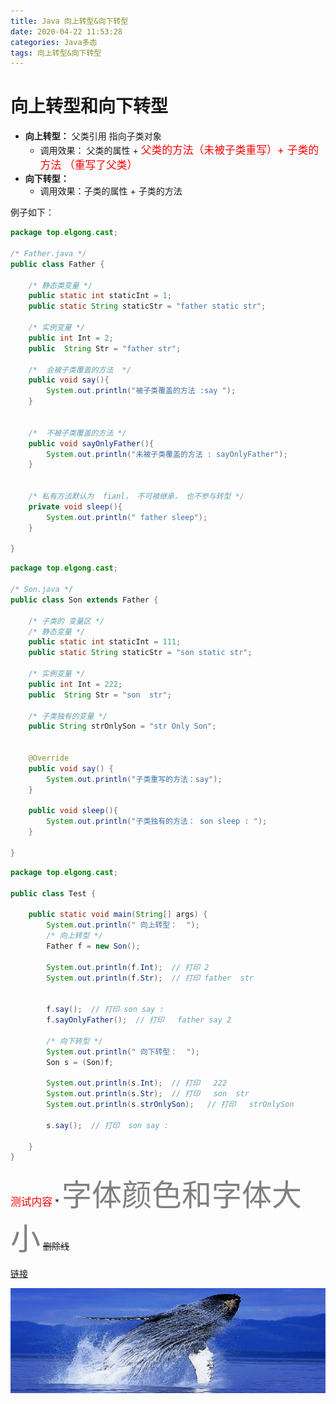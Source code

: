 ```yaml
---
title: Java 向上转型&向下转型
date: 2020-04-22 11:53:28
categories: Java多态
tags: 向上转型&向下转型
---
```




# 向上转型和向下转型

- **向上转型：**  父类引用 指向子类对象
	- 调用效果： 父类的属性  +    <font color="red"><big>父类的方法（未被子类重写）+ 子类的方法 （重写了父类）</big></font>
-	**向下转型：**
	- 调用效果：子类的属性  +  子类的方法 



例子如下：

```java
package top.elgong.cast;

/* Father.java */
public class Father {

    /* 静态类变量 */
    public static int staticInt = 1;
    public static String staticStr = "father static str";

    /* 实例变量 */
    public int Int = 2;
    public  String Str = "father str";

    /*  会被子类覆盖的方法  */
    public void say(){
        System.out.println("被子类覆盖的方法 :say ");
    }


    /*  不被子类覆盖的方法 */
    public void sayOnlyFather(){
        System.out.println("未被子类覆盖的方法 : sayOnlyFather");
    }


    /* 私有方法默认为  fianl， 不可被继承， 也不参与转型 */
    private void sleep(){
        System.out.println(" father sleep");
    }

}

```


```java
package top.elgong.cast;

/* Son.java */
public class Son extends Father {

    /* 子类的 变量区 */
    /* 静态变量 */
    public static int staticInt = 111;
    public static String staticStr = "son static str";

    /* 实例变量 */
    public int Int = 222;
    public  String Str = "son  str";

    /* 子类独有的变量 */
    public String strOnlySon = "str Only Son";


    @Override
    public void say() {
        System.out.println("子类重写的方法：say");
    }

    public void sleep(){
        System.out.println("子类独有的方法： son sleep : ");
    }

}

```


```java
package top.elgong.cast;

public class Test {

    public static void main(String[] args) {
        System.out.println(" 向上转型：  ");
        /* 向上转型 */
        Father f = new Son();

        System.out.println(f.Int);  // 打印 2
        System.out.println(f.Str);  // 打印 father  str


        f.say();  // 打印 son say :
        f.sayOnlyFather();  // 打印   father say 2

        /* 向下转型 */
        System.out.println(" 向下转型：  ");
        Son s = (Son)f;

        System.out.println(s.Int);  // 打印   222
        System.out.println(s.Str);  // 打印   son  str
        System.out.println(s.strOnlySon);   // 打印   strOnlySon

        s.say();  // 打印  son say : 

    }
}

```

<font color="red"><big>测试内容</big></font>
\*
<font color=gray size=72 face="微软雅黑"> 字体颜色和字体大小</font>
~~删除线~~

[链接](http://zhuzhuyule.xyz)

![logo](图片测试！/test.jpg)